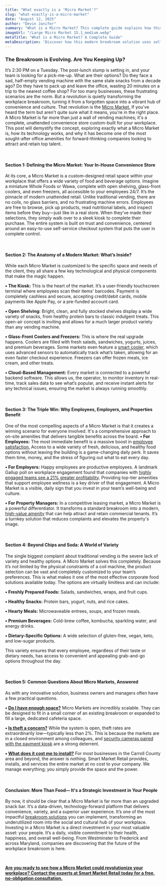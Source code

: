 ```yaml
---
title: "What exactly is a 'Micro Market'?"
slug: "what-exactly-is-a-micro-market"
date: "August 12, 2025" 
author: "Devin Janifer"
summary: "What is a Micro Market? This complete guide explains how this modern breakroom solution uses self-service checkout to offer fresh grab-and-go options, boosting employee satisfaction and supporting employee wellness."
imageUrl: "/Large Micro Market 15.1_medium.webp"
metaTitle: "What is a Micro Market? A Complete Guide"
metaDescription: 'Discover how this modern breakroom solution uses self-service checkout and fresh food to boost employee satisfaction and wellness at your business.'
---
```

### <span class="text-mint"> The Breakroom is Evolving.</span> <span class="text-coral">Are You Keeping Up?</span>
It’s 2:30 PM on a Tuesday. The post-lunch slump is setting in, and your team is looking for a pick-me-up. What are their options? Do they face a sad, half-empty vending machine with the same stale snacks from a decade ago? Do they have to pack up and leave the office, wasting 20 minutes on a trip to the nearest coffee shop? For too many businesses, these frustrating scenarios are the norm. But a revolution is quietly transforming the workplace breakroom, turning it from a forgotten space into a vibrant hub of convenience and culture. That revolution is the [Micro Market.](https://smartmarketretail.com/solutions/micro-markets)
If you've heard the term but aren't quite sure what it means, you're in the right place. A Micro Market is far more than just a wall of vending machines; it's a complete, unattended convenience store custom-built for your workplace. This post will demystify the concept, exploring exactly what a Micro Market is, how its technology works, and why it has become one of the most sought-after office amenities for forward-thinking companies looking to attract and retain top talent.

&nbsp;

#### <span class="text-mint">Section 1: Defining the Micro Market:</span> <span class="text-coral">Your In-House Convenience Store</span>
At its core, a Micro Market is a custom-designed retail space within your workplace that offers a wide variety of food and beverage options. Imagine a miniature Whole Foods or Wawa, complete with open shelving, glass-front coolers, and even freezers, all accessible to your employees 24/7. It’s the pinnacle of modern unattended retail.
Unlike traditional vending, there are no coils, no glass barriers, and no frustrating machine errors. Employees are free to browse, pick up products, read nutritional labels, and inspect items before they buy—just like in a real store. When they’ve made their selections, they simply walk over to a sleek kiosk to complete their purchase. The entire system is built on trust and convenience, centered around an easy-to-use self-service checkout system that puts the user in complete control.

&nbsp;

#### <span class="text-mint">Section 2: The Anatomy of a Modern Market:</span> <span class="text-coral">What’s Inside?</span>
While each Micro Market is customized to the specific space and needs of the client, they all share a few key technological and physical components that make the magic happen.

**•	The Kiosk:** This is the heart of the market. It’s a user-friendly touchscreen terminal where employees scan their items' barcodes. Payment is completely cashless and secure, accepting credit/debit cards, mobile payments like Apple Pay, or a pre-funded account card.

**•	Open Shelving:** Bright, clean, and fully stocked shelves display a wide variety of snacks, from healthy protein bars to classic indulgent treats. This open-air concept is inviting and allows for a much larger product variety than any vending machine.

**•	Glass-Front Coolers and Freezers:** This is where the real upgrade happens. Coolers are filled with fresh salads, sandwiches, yogurts, juices, and premium beverages. Some markets even feature a [smart cooler,](https://smartmarketretail.com/solutions/smart-coolers) which uses advanced sensors to automatically track what’s taken, allowing for an even faster checkout experience. Freezers can offer frozen meals, ice cream, and other treats.

**•	Cloud-Based Management:** Every market is connected to a powerful backend software. This allows us, the operator, to monitor inventory in real-time, track sales data to see what’s popular, and receive instant alerts for any technical issues, ensuring the market is always running smoothly.

&nbsp;

#### <span class="text-mint">Section 3: The Triple Win: Why Employees, Employers, and </span> <span class="text-coral">Properties Benefit</span>
One of the most compelling aspects of a Micro Market is that it creates a winning scenario for everyone involved. It's a comprehensive approach to on-site amenities that delivers tangible benefits across the board.
**•	For Employees:** The most immediate benefit is a massive boost in [employee satisfaction.](https://smartmarketretail.com/blog/Is-Your-Breakroom-Driving-Employees-Away) Access to a wide variety of fresh, delicious, and healthy food options without leaving the building is a game-changing daily perk. It saves them time, money, and the stress of figuring out what to eat every day.

**•	For Employers:** Happy employees are productive employees. A landmark Gallup poll on workplace engagement found that companies with [highly engaged teams see a 21% greater profitability](https://www.gallup.com/q12-employee-engagement-survey/). Providing top-tier amenities that support employee wellness is a key driver of that engagement. A Micro Market is a visible, daily sign that you invest in your team’s well-being and culture.

**•	For Property Managers:** In a competitive leasing market, a Micro Market is a powerful differentiator. It transforms a standard breakroom into a modern, [high-value amenity](https://smartmarketretail.com/blog/Boost-Your-Propertys-Value-with-AI-Powered-Smart-Vending) that can help attract and retain commercial tenants. It’s a turnkey solution that reduces complaints and elevates the property's image.

&nbsp;

#### <span class="text-mint"> Section 4: Beyond Chips and Soda:</span> <span class="text-coral">A World of Variety</span>
The single biggest complaint about traditional vending is the severe lack of variety and healthy options. A Micro Market solves this completely. Because it’s not limited by the physical constraints of a coil machine, the product selection can be vast and completely customized to your team’s preferences. This is what makes it one of the most effective corporate food solutions available today.
The options are virtually limitless and can include:

**•	Freshly Prepared Foods:** Salads, sandwiches, wraps, and fruit cups.

**•	Healthy Snacks:** Protein bars, yogurt, nuts, and rice cakes.

**•	Hearty Meals:** Microwaveable entrees, soups, and frozen meals.

**•	Premium Beverages:** Cold-brew coffee, kombucha, sparkling water, and energy drinks.

**•	Dietary-Specific Options:** A wide selection of gluten-free, vegan, keto, and low-sugar products.

This variety ensures that every employee, regardless of their taste or dietary needs, has access to convenient and appealing grab-and-go options throughout the day.

&nbsp;

#### <span class="text-mint">Section 5: Common Questions About Micro Markets,</span> <span class="text-coral">Answered</span>
As with any innovative solution, business owners and managers often have a few practical questions.

**•	[Do I have enough space?](https://smartmarketretail.com/faq#micro-market-space-requirements)** Micro Markets are incredibly scalable. They can be designed to fit in a small corner of an existing breakroom or expanded to fill a large, dedicated cafeteria space. 

**•	[Is theft a concern?](https://smartmarketretail.com/faq#theft-concerns)** While the system is open, theft rates are extraordinarily low—typically less than 2%. This is because the markets are in a closed environment among colleagues, and [security cameras paired with the payment kiosk](https://www.vendingmarketwatch.com/micro-market/article/53066270/spike-in-theft-reminds-operators-to-remain-diligent-about-micro-market-security) are a strong deterrent.

**•	[What does it cost me to install?](https://smartmarketretail.com/faq#cost-to-business)** For most businesses in the Carroll County area and beyond, the answer is nothing. Smart Market Retail provides, installs, and services the entire market at no cost to your company. We manage everything; you simply provide the space and the power.

&nbsp;

#### <span class="text-mint"> Conclusion: More Than Food—</span> <span class="text-coral"> It's a Strategic Investment in Your People </span>
By now, it should be clear that a Micro Market is far more than an upgraded snack bar. It’s a data-driven, technology-forward platform that delivers convenience, variety, and a superior user experience. It’s one of the most impactful [breakroom solutions](https://smartmarketretail.com/solutions) you can implement, transforming an underutilized room into the social and cultural hub of your workplace.
Investing in a Micro Market is a direct investment in your most valuable asset: your people. It’s a daily, visible commitment to their health, happiness, and overall well-being. From Westminster to Frederick and across Maryland, companies are discovering that the future of the workplace breakroom is here.

&nbsp;

[**Are you ready to see how a Micro Market could revolutionize your workplace? Contact the experts at Smart Market Retail today for a free, no-obligation consultation.**](https://smartmarketretail.com/contact)
